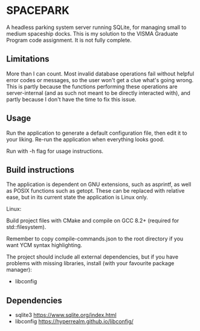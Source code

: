 # SPACEPARK 

A headless parking system server running SQLite, for managing small to medium spaceship docks.
This is my solution to the VISMA Graduate Program code assignment.
It is not fully complete.

## Limitations
More than I can count. Most invalid database operations fail without helpful error codes or messages,
	 so the user won't get a clue what's going wrong. This is partly because the functions performing
	 these operations are server-internal (and as such not meant to be directly interacted with),
	 and partly because I don't have the time to fix this issue.

## Usage

Run the application to generate a default configuration file, then edit it to your liking.
Re-run the application when everything looks good.

Run with -h flag for usage instructions.

## Build instructions

The application is dependent on GNU extensions, such as asprintf,
	as well as POSIX functions such as getopt.
	These can be replaced with relative ease, but in its current state the application
	is Linux only.

Linux:

Build project files with CMake and compile on GCC 8.2+
(required for std::filesystem).

Remember to copy compile-commands.json to the root directory
if you want YCM syntax highlighting.

The project should include all external dependencies, 
but if you have problems with missing libraries, install (with your favourite package manager):
* libconfig 

## Dependencies

* sqlite3 
	https://www.sqlite.org/index.html
* libconfig
	https://hyperrealm.github.io/libconfig/
